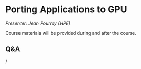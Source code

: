 # Porting Applications to GPU

*Presenter: Jean Pourroy (HPE)*

Course materials will be provided during and after the course.

<!--
Temporary location of materials (for the lifetime of the training project):

-   Slides: `/project/project_465001362/Slides/HPE/12_Python_Frameworks__GPU_porting.pdf`
-->

<!--
Archived materials on LUMI:

-   Slides: `/appl/local/training/4day-20241028/files/LUMI-4day-20241028-4_02_Porting_to_GPU.pdf`

-   Recording: `/appl/local/training/4day-20241028/recordings/4_02_Porting_to_GPU.mp4`

These materials can only be distributed to actual users of LUMI (active user account).
-->


## Q&A

/
